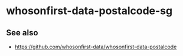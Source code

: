 # whosonfirst-data-postalcode-sg

## See also

* https://github.com/whosonfirst-data/whosonfirst-data-postalcode
